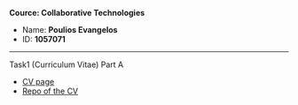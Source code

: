 **Cource: Collaborative Technologies**

*  Name: **Poulios Evangelos**
*  ID: **1057071**

***
Task1 (Curriculum Vitae) Part A


*  [CV page](https://poulios.github.io/online-cv/)
*  [Repo of the CV](https://github.com/Poulios/online-cv)


